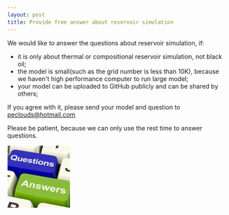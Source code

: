 ```yaml
---
layout: post
title: Provide free answer about reservoir simulation
---
```

We would like to answer the questions about reservoir simulation, if:
+ it is only about thermal or compositional reservoir simulation, not black oil;
+ the model is small(such as the grid number is less than 10K), because we haven't high performance computer to run large model;
+ your model can be uploaded to GitHub publicly and can be shared by others;

If you agree with it, please send your model and question to peclouds@hotmail.com

Please be patient, because we can only use the rest time to answer questions.  

![Q&A](../images/q&a.png?raw=True "Q&A")